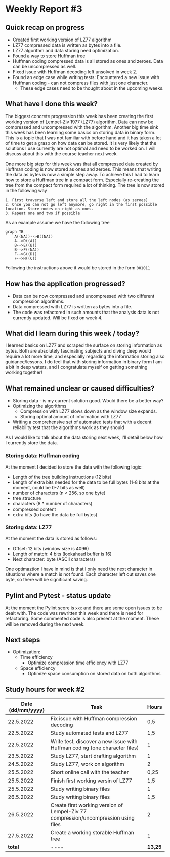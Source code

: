 # Weekly Report #3

## Quick recap on progress
* Created first working version of LZ77 algorithm
* LZ77 compressed data is written as bytes into a file. 
* LZ77 algorithm and data storing need optimization.
* Found a way to store Huffman tree
* Huffman coding compressed data is all stored as ones and zeroes. Data can be uncompressed as well. 
* Fixed issue with Huffman decoding left unsolved in week 2. 
* Found an edge case while writing tests: Encountered a new issue with Huffman coding - can not compress files with just one character. 
  * These edge cases need to be thought about in the upcoming weeks. 


## What have I done this week?
The biggest concrete progression this week has been creating the first working version of Lempel-Ziv 1977 (LZ77) algorithm. Data can now be compressed and uncompressed with the algorithm. Another big time sink this week has been learning some basics on storing data in binary form. This is a topic that I was not familiar with before hand and it has taken a lot of time to get a grasp on how data can be stored. It is very likely that the solutions I use currently are not optimal and need to be worked on. I will discuss about this with the course teacher next week.  

One more big step for this week was that all compressed data created by Huffman coding is now stored as ones and zeroes. This means that writing the data as bytes is now a simple step away. To achieve this I had to learn how to store a Huffman tree in a compact form. Especially re-creating the tree from the compact form required a lot of thinking. The tree is now stored in the following way

```
1. First traverse left and store all the left nodes (as zeroes)
2. Once you can not go left anymore, go right in the first possible location. Store nodes on right as ones.  
3. Repeat one and two if possible
```

As an example assume we have the following tree

```mermaid
graph TB
    A((NA))-->B((NA))
    A-->D((A))
    B-->E((B))
    B-->F((NA))
    F-->G((D))
    F-->H((C))
```

Following the instructions above it would be stored in the form `001011`



## How has the application progressed?
* Data can be now compressed and uncompressed with two different compression algorithms. 
* Data compressed with LZ77 is written as bytes into a file. 
* The code was refactored in such amounts that the analysis data is not currently updated. Will be fixed on week 4. 

## What did I learn during this week / today?
I learned basics on LZ77 and scraped the surface on storing information as bytes. Both are absolutely fascinating subjects and diving deep would require a lot more time, and especially regarding the information storing also guidance/lessons. I do feel that with storing information in binary form I am a bit in deep waters, and I congratulate myself on getting something working together! 

## What remained unclear or caused difficulties? 
* Storing data - is my current solution good. Would there be a better way?
* Optimizing the algorithms
  * Compression with LZ77 slows down as the window size expands. 
  * Storing optimal amount of information with LZ77
* Writing a comprehensive set of automated tests that with a decent reliability test that the algorithms work as they should

As I would like to talk about the data storing next week, I'll detail below how I currently store the data. 

### Storing data: Huffman coding
At the moment I decided to store the data with the following logic:
* Length of the tree building instructions (12 bits)
* Length of extra bits needed for the data to be full bytes (1-8 bits at the moment, could be 0-7 bits as well)
* number of characters (n < 256, so one byte)
* tree structure
* characters (8 * number of characters)
* compressed content
* extra bits (to have the data be full bytes)

### Storing data: LZ77
At the moment the data is stored as follows:
* Offset: 12 bits (window size is 4096)
* Length of match: 4 bits (lookahead buffer is 16)
* Next character: byte (ASCII characters)

One optimaztion I have in mind is that I only need the next character in situations where a match is not found. Each character left out saves one byte, so there will be significant saving.  


## Pylint and Pytest - status update
At the moment the Pylint score is `xxx` and there are some open issues to be dealt with. The code was rewritten this week and there is need for refactoring. Some commented code is also present at the moment. These will be removed during the next week. 




## Next steps
* Optimization:
  * Time efficiency
    * Optimize compression time efficiency with LZ77
  * Space efficiency
    * Optimize space consumption on stored data on both algorithms

## Study hours for week #2

| Date (dd/mm/yyyy) |Task | Hours |
| ---- | ---- | ---- |
| 22.5.2022 | Fix issue with Huffman compression decoding | 0,5 |
| 22.5.2022 | Study automated tests and LZ77 | 1,5 |
| 22.5.2022 | Write test, discover a new issue with Huffman coding (one character files) | 1 |
| 23.5.2022 | Study LZ77, start drafting algorithm | 1 |
| 24.5.2022 | Study LZ77, work on algorithm | 2 |
| 25.5.2022 | Short online call with the teacher | 0,25 |
| 25.5.2022 | Finish first working versin of LZ77 | 1,5 |
| 25.5.2022 | Study writing binary files | 1 |
| 26.5.2022 | Study writing binary files | 1,5 |
| 26.5.2022 | Create first working version of Lempel-Ziv 77 compression/uncompression using files | 2 |
| 27.5.2022 | Create a working storable Huffman tree | 1 |
| **total**| ---- | **13,25** |


